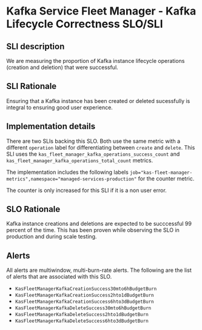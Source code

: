 # Kafka Service Fleet Manager - Kafka Lifecycle Correctness SLO/SLI

## SLI description
We are measuring the proportion of Kafka instance lifecycle operations (creation and deletion) that were successful.

## SLI Rationale
Ensuring that a Kafka instance has been created or deleted sucessfully is integral to ensuring good user experience. 

## Implementation details
There are two SLIs backing this SLO. Both use the same metric with a different `operation` label for differentiating between `create` and `delete`. This SLI uses the `kas_fleet_manager_kafka_operations_success_count` and `kas_fleet_manager_kafka_operations_total_count` metrics.

The implementation includes the following labels `job="kas-fleet-manager-metrics",namespace="managed-services-production"` for the counter metric.

The counter is only increased for this SLI if it is a non user error.

## SLO Rationale
Kafka instance creations and deletions are expected to be succcessful 99 percent of the time. This has been proven while observing the SLO in production and during scale testing.

## Alerts
All alerts are multiwindow, multi-burn-rate alerts. The following are the list of alerts that are associated with this SLO.

- `KasFleetManagerKafkaCreationSuccess30mto6hBudgetBurn`
- `KasFleetManagerKafkaCreationSuccess2hto1dBudgetBurn`
- `KasFleetManagerKafkaCreationSuccess6hto3dBudgetBurn`
- `KasFleetManagerKafkaDeleteSuccess30mto6hBudgetBurn`
- `KasFleetManagerKafkaDeleteSuccess2hto1dBudgetBurn`
- `KasFleetManagerKafkaDeleteSuccess6hto3dBudgetBurn`
  

